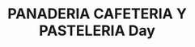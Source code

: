 ---
title: "PANADERIA CAFETERIA Y PASTELERIA Day"
url: /bogota/panaderia-cafeteria-y-pasteleria-day/
shop: panadería
---